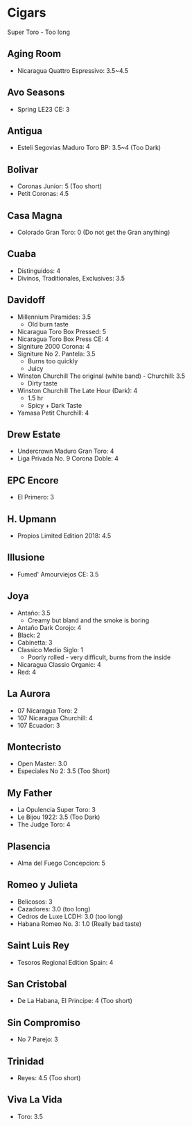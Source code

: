 
# Cigars

Super Toro - Too long

## Aging Room
* Nicaragua Quattro Espressivo: 3.5~4.5

## Avo Seasons
* Spring LE23 CE: 3

## Antigua
* Esteli Segovias Maduro Toro BP: 3.5~4 (Too Dark)

## Bolivar
* Coronas Junior: 5 (Too short)
* Petit Coronas: 4.5

## Casa Magna
* Colorado Gran Toro: 0 (Do not get the Gran anything)

## Cuaba
* Distinguidos: 4
* Divinos, Traditionales, Exclusives: 3.5

## Davidoff
* Millennium Piramides: 3.5
  * Old burn taste
* Nicaragua Toro Box Pressed: 5
* Nicaragua Toro Box Press CE: 4
* Signiture 2000 Corona: 4
* Signiture No 2. Pantela: 3.5
  * Burns too quickly
  * Juicy
* Winston Churchill The original (white band) - Churchill: 3.5
  * Dirty taste
* Winston Churchill The Late Hour (Dark): 4
  * 1.5 hr
  * Spicy + Dark Taste
* Yamasa Petit Churchill: 4

## Drew Estate
* Undercrown Maduro Gran Toro: 4
* Liga Privada No. 9 Corona Doble: 4

## EPC Encore
* El Primero: 3

## H. Upmann
* Propios Limited Edition 2018: 4.5

## Illusione
* Fumed' Amourviejos CE: 3.5

## Joya
* Antaño: 3.5
  * Creamy but bland and the smoke is boring
* Antaño Dark Corojo: 4
* Black: 2
* Cabinetta: 3
* Classico Medio Siglo: 1
  * Poorly rolled - very difficult, burns from the inside
* Nicaragua Classio Organic: 4
* Red: 4

## La Aurora
* 07 Nicaragua Toro: 2
* 107 Nicaragua Churchill: 4
* 107 Ecuador: 3

## Montecristo
* Open Master: 3.0
* Especiales No 2: 3.5 (Too Short)

## My Father
* La Opulencia Super Toro: 3
* Le Bijou 1922: 3.5 (Too Dark)
* The Judge Toro: 4

## Plasencia
* Alma del Fuego Concepcion: 5

## Romeo y Julieta
* Belicosos: 3
* Cazadores: 3.0 (too long)
* Cedros de Luxe LCDH: 3.0 (too long)
* Habana Romeo No. 3: 1.0 (Really bad taste)

## Saint Luis Rey
* Tesoros Regional Edition Spain: 4

## San Cristobal
* De La Habana, El Principe: 4 (Too short)

## Sin Compromiso
* No 7 Parejo: 3

## Trinidad
* Reyes: 4.5 (Too short)

## Viva La Vida
* Toro: 3.5
